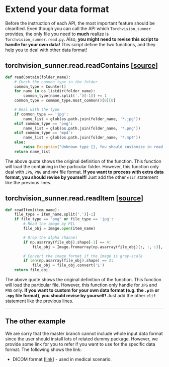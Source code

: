 # Extend your data format

Before the instruction of each API, the most important feature should be clearified. Even though you can call the API which ``Torchvision_sunner`` provides, the only file you need to **much** realize is ``Torchvision_sunner.read.py``. Also, **you might need to revise this script to handle for your own data!** This script define the two functions, and they help you to deal with other data format!

## torchvision_sunner.read.readContains [[source](https://github.com/SunnerLi/Torchvision_sunner/blob/master/torchvision_sunner/read.py#L14)]

```python
def readContain(folder_name):
    # Check the common type in the folder
    common_type = Counter()
    for name in os.listdir(folder_name):
        common_type[name.split('.')[-1]] += 1
    common_type = common_type.most_common()[0][0]

    # Deal with the type
    if common_type == 'jpg':
        name_list = glob(os.path.join(folder_name, '*.jpg'))
    elif common_type == 'png':
        name_list = glob(os.path.join(folder_name, '*.png'))
    elif common_type == 'mp4':
        name_list = glob(os.path.join(folder_name, '*.mp4'))
    else:
        raise Exception("Unknown type {}, You should customize in read.py".format(common_type))
    return name_list

```
The above quote shows the original definition of the function. This function will load the containing in the particular folder. However, this function only deal with ``JPG``, ``PNG`` and ``MP4`` file format. **If you want to process with extra data format, you should revise by yourself!** Just add the other ``elif`` statement like the previous lines.

## torchvision_sunner.read.readItem [[source](https://github.com/SunnerLi/Torchvision_sunner/blob/master/torchvision_sunner/read.py#L42)]

```python
def readItem(item_name):
    file_type = item_name.split('.')[-1]
    if file_type == "png" or file_type == 'jpg':
        # Read the image by PIL 
        file_obj = Image.open(item_name)

        # Drop the alpha channel
        if np.asarray(file_obj).shape[-1] == 4:
            file_obj = Image.fromarray(np.asarray(file_obj)[:, :, :3], mode='RGB')

        # Convert the image format if the image is gray-scale
        if len(np.asarray(file_obj).shape) == 2:
            file_obj = file_obj.convert('L')
    return file_obj
``` 
The above quote shows the original definition of the function. This function will load the particular file. However, this function only handle for ``JPG`` and ``PNG`` only. **If you want to custom for your own data format (e.g. the ``.pth`` or ``.npy`` file format), you should revise by yourself!** Just add the other ``elif`` statement like the previous lines.

---

## The other example

We are sorry that the master branch cannot include whole input data format since the user should install lots of related dummy package. However, we provide some link for you to refer if you want to use for the specific data format. The following shows the link:

* DICOM format [[link](https://gist.github.com/SunnerLi/b90bc7bda7531045eedbf14ee4addfe3)] - used in medical scenario. 